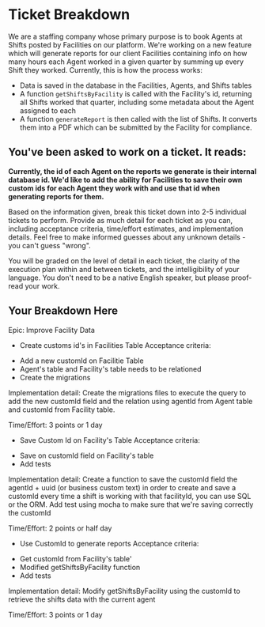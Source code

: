 # Ticket Breakdown
We are a staffing company whose primary purpose is to book Agents at Shifts posted by Facilities on our platform. We're working on a new feature which will generate reports for our client Facilities containing info on how many hours each Agent worked in a given quarter by summing up every Shift they worked. Currently, this is how the process works:

- Data is saved in the database in the Facilities, Agents, and Shifts tables
- A function `getShiftsByFacility` is called with the Facility's id, returning all Shifts worked that quarter, including some metadata about the Agent assigned to each
- A function `generateReport` is then called with the list of Shifts. It converts them into a PDF which can be submitted by the Facility for compliance.

## You've been asked to work on a ticket. It reads:

**Currently, the id of each Agent on the reports we generate is their internal database id. We'd like to add the ability for Facilities to save their own custom ids for each Agent they work with and use that id when generating reports for them.**


Based on the information given, break this ticket down into 2-5 individual tickets to perform. Provide as much detail for each ticket as you can, including acceptance criteria, time/effort estimates, and implementation details. Feel free to make informed guesses about any unknown details - you can't guess "wrong".


You will be graded on the level of detail in each ticket, the clarity of the execution plan within and between tickets, and the intelligibility of your language. You don't need to be a native English speaker, but please proof-read your work.

## Your Breakdown Here

Epic: Improve Facility Data

 - Create customs id's in Facilities Table
 Acceptance criteria: 
 * Add a new customId on Facilitie Table 
 * Agent's table and Facility's table needs to be relationed 
 * Create the migrations

 Implementation detail: 
Create the migrations files to execute the query to add the new customId field and the relation using
agentId from Agent table and customId from Facility table.

  Time/Effort:
 3 points or 1 day

 - Save Custom Id on Facility's Table
 Acceptance criteria: 
 * Save on customId field on Facility's table
  * Add tests

 Implementation detail:
 Create a function to save the customId field the agentId + uuid (or business custom text) in order to create and save a customId every time a shift is working with that facilityId, you can use SQL or the ORM.
 Add test using mocha to make sure that we're saving correctly the customId

 Time/Effort:
 2 points or half day

 - Use CustomId to generate reports
 Acceptance criteria: 
 * Get customId from Facility's table'
 * Modified getShiftsByFacility function
 * Add tests

 Implementation detail:
 Modify getShiftsByFacility using the customId to retrieve the shifts data with the current agent

 Time/Effort:
 3 points or 1 day